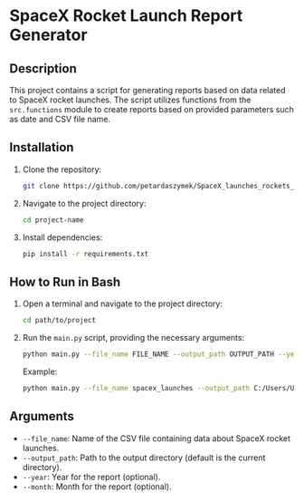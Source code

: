 # SpaceX Rocket Launch Report Generator

## Description

This project contains a script for generating reports based on data related to SpaceX rocket launches. The script utilizes functions from the `src.functions` module to create reports based on provided parameters such as date and CSV file name.

## Installation

1. Clone the repository:

    ```bash
    git clone https://github.com/petardaszymek/SpaceX_launches_rockets_API.git
    ```

2. Navigate to the project directory:

    ```bash
    cd project-name
    ```

3. Install dependencies:

    ```bash
    pip install -r requirements.txt
    ```

## How to Run in Bash

1. Open a terminal and navigate to the project directory:

    ```bash
    cd path/to/project
    ```

2. Run the `main.py` script, providing the necessary arguments:

    ```bash
    python main.py --file_name FILE_NAME --output_path OUTPUT_PATH --year YEAR --month MONTH
    ```

    Example:

    ```bash
    python main.py --file_name spacex_launches --output_path C:/Users/User/Desktop --year 2020
    ```

## Arguments

- `--file_name`: Name of the CSV file containing data about SpaceX rocket launches.
- `--output_path`: Path to the output directory (default is the current directory).
- `--year`: Year for the report (optional).
- `--month`: Month for the report (optional).
